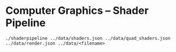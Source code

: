 # Computer Graphics – Shader Pipeline

`./shaderpipeline ../data/shaders.json ../data/quad_shaders.json ../data/render.json ../data/<filename>`


